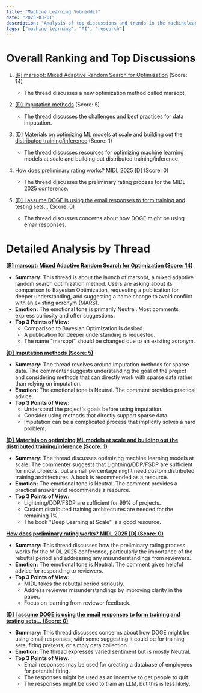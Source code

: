 ```yaml
---
title: "Machine Learning Subreddit"
date: "2025-03-01"
description: "Analysis of top discussions and trends in the machinelearning subreddit"
tags: ["machine learning", "AI", "research"]
---
```


# Overall Ranking and Top Discussions
1.  [[R] marsopt: Mixed Adaptive Random Search for Optimization](https://www.reddit.com/r/MachineLearning/comments/1j0vsct/r_marsopt_mixed_adaptive_random_search_for/) (Score: 14)
    *   The thread discusses a new optimization method called marsopt.

2.  [[D] Imputation methods](https://www.reddit.com/r/MachineLearning/comments/1j17zuj/d_imputation_methods/) (Score: 5)
    *   The thread discusses the challenges and best practices for data imputation.

3.  [[D] Materials on optimizing ML models at scale and building out the distributed training/inference](https://www.reddit.com/r/MachineLearning/comments/1j18c64/d_materials_on_optimizing_ml_models_at_scale_and/) (Score: 1)
    *   The thread discusses resources for optimizing machine learning models at scale and building out distributed training/inference.

4.  [How does preliminary rating works? MIDL 2025 [D]](https://www.reddit.com/r/MachineLearning/comments/1j0yg3c/how_does_preliminary_rating_works_midl_2025_d/) (Score: 0)
    *   The thread discusses the preliminary rating process for the MIDL 2025 conference.

5.  [[D] I assume DOGE is using the email responses to form training and testing sets...](https://www.reddit.com/r/MachineLearning/comments/1j0zzfg/d_i_assume_doge_is_using_the_email_responses_to/) (Score: 0)
    *   The thread discusses concerns about how DOGE might be using email responses.

# Detailed Analysis by Thread
**[[R] marsopt: Mixed Adaptive Random Search for Optimization (Score: 14)](https://www.reddit.com/r/MachineLearning/comments/1j0vsct/r_marsopt_mixed_adaptive_random_search_for/)**
*   **Summary:** This thread is about the launch of marsopt, a mixed adaptive random search optimization method. Users are asking about its comparison to Bayesian Optimization, requesting a publication for deeper understanding, and suggesting a name change to avoid conflict with an existing acronym (MARS).
*   **Emotion:** The emotional tone is primarily Neutral. Most comments express curiosity and offer suggestions.
*   **Top 3 Points of View:**
    *   Comparison to Bayesian Optimization is desired.
    *   A publication for deeper understanding is requested.
    *   The name "marsopt" should be changed due to an existing acronym.

**[[D] Imputation methods (Score: 5)](https://www.reddit.com/r/MachineLearning/comments/1j17zuj/d_imputation_methods/)**
*   **Summary:** The thread revolves around imputation methods for sparse data. The commenter suggests understanding the goal of the project and considering methods that can directly work with sparse data rather than relying on imputation.
*   **Emotion:** The emotional tone is Neutral. The comment provides practical advice.
*   **Top 3 Points of View:**
    *   Understand the project's goals before using imputation.
    *   Consider using methods that directly support sparse data.
    *   Imputation can be a complicated process that implicitly solves a hard problem.

**[[D] Materials on optimizing ML models at scale and building out the distributed training/inference (Score: 1)](https://www.reddit.com/r/MachineLearning/comments/1j18c64/d_materials_on_optimizing_ml_models_at_scale_and/)**
*   **Summary:** The thread discusses optimizing machine learning models at scale. The commenter suggests that Lightning/DDP/FSDP are sufficient for most projects, but a small percentage might need custom distributed training architectures. A book is recommended as a resource.
*   **Emotion:** The emotional tone is Neutral. The comment provides a practical answer and recommends a resource.
*   **Top 3 Points of View:**
    *   Lightning/DDP/FSDP are sufficient for 99% of projects.
    *   Custom distributed training architectures are needed for the remaining 1%.
    *   The book "Deep Learning at Scale" is a good resource.

**[How does preliminary rating works? MIDL 2025 [D] (Score: 0)](https://www.reddit.com/r/MachineLearning/comments/1j0yg3c/how_does_preliminary_rating_works_midl_2025_d/)**
*   **Summary:** This thread discusses how the preliminary rating process works for the MIDL 2025 conference, particularly the importance of the rebuttal period and addressing any misunderstandings from reviewers.
*   **Emotion:** The emotional tone is Neutral. The comment gives helpful advice for responding to reviewers.
*   **Top 3 Points of View:**
    *   MIDL takes the rebuttal period seriously.
    *   Address reviewer misunderstandings by improving clarity in the paper.
    *   Focus on learning from reviewer feedback.

**[[D] I assume DOGE is using the email responses to form training and testing sets... (Score: 0)](https://www.reddit.com/r/MachineLearning/comments/1j0zzfg/d_i_assume_doge_is_using_the_email_responses_to/)**
*   **Summary:** This thread discusses concerns about how DOGE might be using email responses, with some suggesting it could be for training sets, firing pretexts, or simply data collection.
*   **Emotion:** The thread expresses varied sentiment but is mostly Neutral.
*   **Top 3 Points of View:**
    *   Email responses may be used for creating a database of employees for potential firing.
    *   The responses might be used as an incentive to get people to quit.
    *   The responses might be used to train an LLM, but this is less likely.

